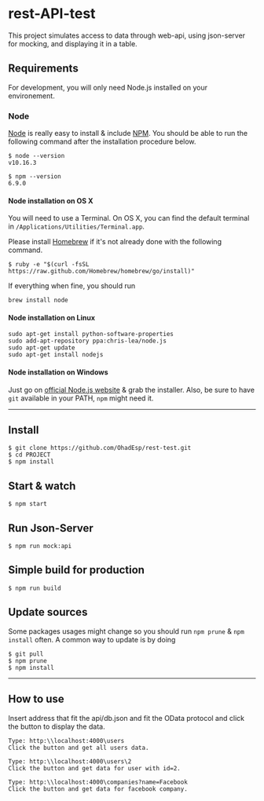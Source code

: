 # rest-API-test

This project simulates access to data through web-api, using json-server for mocking, and displaying it in a table.

## Requirements

For development, you will only need Node.js installed on your environement.

### Node

[Node](http://nodejs.org/) is really easy to install & include [NPM](https://npmjs.org/).
You should be able to run the following command after the installation procedure
below.

    $ node --version
    v10.16.3

    $ npm --version
    6.9.0

#### Node installation on OS X

You will need to use a Terminal. On OS X, you can find the default terminal in
`/Applications/Utilities/Terminal.app`.

Please install [Homebrew](http://brew.sh/) if it's not already done with the following command.

    $ ruby -e "$(curl -fsSL https://raw.github.com/Homebrew/homebrew/go/install)"

If everything when fine, you should run

    brew install node

#### Node installation on Linux

    sudo apt-get install python-software-properties
    sudo add-apt-repository ppa:chris-lea/node.js
    sudo apt-get update
    sudo apt-get install nodejs

#### Node installation on Windows

Just go on [official Node.js website](http://nodejs.org/) & grab the installer.
Also, be sure to have `git` available in your PATH, `npm` might need it.

---

## Install

    $ git clone https://github.com/OhadEsp/rest-test.git
    $ cd PROJECT
    $ npm install

## Start & watch

    $ npm start

## Run Json-Server

    $ npm run mock:api

## Simple build for production

    $ npm run build

## Update sources

Some packages usages might change so you should run `npm prune` & `npm install` often.
A common way to update is by doing

    $ git pull
    $ npm prune
    $ npm install

---

## How to use

Insert address that fit the api/db.json and fit the OData protocol and click the button to display the data.
```
Type: http:\\localhost:4000\users
Click the button and get all users data.

Type: http:\\localhost:4000\users\2
Click the button and get data for user with id=2.

Type: http:\\localhost:4000\companies?name=Facebook
Click the button and get data for facebook company.
```